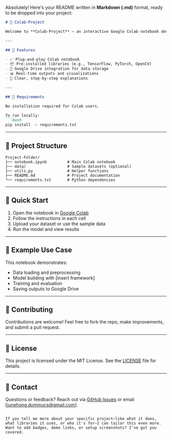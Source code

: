 Absolutely! Here's your README written in **Markdown (.md)** format, ready to be dropped into your project:

```markdown
# 🚀 Colab-Project

Welcome to **Colab-Project** — an interactive Google Colab notebook designed to simplify and accelerate your work in [insert topic, e.g., "image classification with deep learning"]. Whether you're a student, researcher, or developer, this project helps you run powerful code in the cloud with zero setup.

---

## 📌 Features

- ✅ Plug-and-play Colab notebook
- 📦 Pre-installed libraries (e.g., TensorFlow, PyTorch, OpenCV)
- 📁 Google Drive integration for data storage
- 📊 Real-time outputs and visualizations
- 🧠 Clear, step-by-step explanations

---

## 🧰 Requirements

No installation required for Colab users.

To run locally:
```bash
pip install -r requirements.txt
```

---

## 📂 Project Structure

```text
Project-Folder/
├── notebook.ipynb         # Main Colab notebook
├── data/                  # Sample datasets (optional)
├── utils.py               # Helper functions
├── README.md              # Project documentation
└── requirements.txt       # Python dependencies
```

---

## 🚦 Quick Start

1. Open the notebook in [Google Colab](https://colab.research.google.com/)
2. Follow the instructions in each cell
3. Upload your dataset or use the sample data
4. Run the model and view results

---

## 🧪 Example Use Case

This notebook demonstrates:
- Data loading and preprocessing
- Model building with [insert framework]
- Training and evaluation
- Saving outputs to Google Drive

---

## 🙌 Contributing

Contributions are welcome! Feel free to fork the repo, make improvements, and submit a pull request.

---

## 📄 License

This project is licensed under the MIT License. See the [LICENSE](LICENSE) file for details.

---

## 💬 Contact

Questions or feedback? Reach out via [GitHub Issues](https://github.com/your-repo/issues) or email [junehong.dominucs@gmail.com].

```

If you tell me more about your specific project—like what it does, what libraries it uses, or who it's for—I can tailor this even more. Want to add badges, demo links, or setup screenshots? I’ve got you covered.

